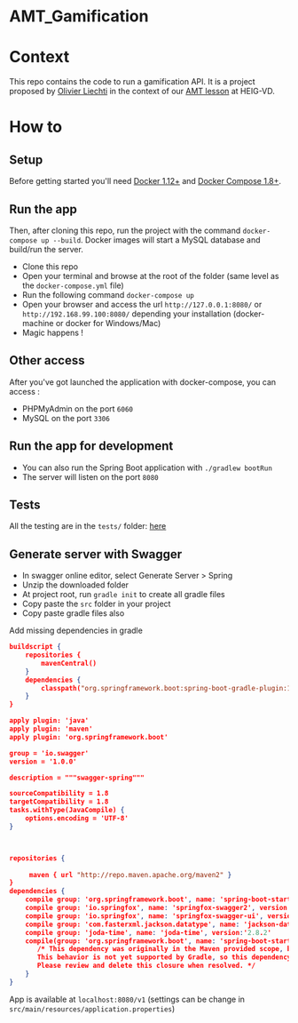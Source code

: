 # AMT_Gamification
# Context
This repo contains the code to run a gamification API. It is a project proposed by [Olivier Liechti](https://github.com/wasadigi) in the context of our [AMT lesson](https://github.com/SoftEng-HEIGVD/Teaching-HEIGVD-AMT-Lectures) at HEIG-VD.

# How to

## Setup
Before getting started you'll need [Docker 1.12+](https://docs.docker.com/) and [Docker Compose 1.8+](https://docs.docker.com/compose/).

## Run the app
Then, after cloning this repo, run the project with the command `docker-compose up --build`. Docker images will start a MySQL database and build/run the server.

- Clone this repo
- Open your terminal and browse at the root of the folder (same level as the `docker-compose.yml` file)
- Run the following command `docker-compose up`
- Open your browser and access the url `http://127.0.0.1:8080/` or `http://192.168.99.100:8080/` depending your installation (docker-machine or docker for Windows/Mac)
- Magic happens !

## Other access
After you've got launched the application with docker-compose, you can access :

- PHPMyAdmin on the port `6060`
- MySQL on the port `3306`

## Run the app for development
- You can also run the Spring Boot application with `./gradlew bootRun`
- The server will listen on the port `8080`

## Tests
All the testing are in the `tests/` folder: [here](https://github.com/moodah/AMT_Gamification/tree/master/tests)

## Generate server with Swagger
- In swagger online editor, select Generate Server > Spring
- Unzip the downloaded folder
- At project root, run `gradle init` to create all gradle files
- Copy paste the `src` folder in your project
- Copy paste gradle files also

Add missing dependencies in gradle
```json
buildscript {
    repositories {
        mavenCentral()
    }
    dependencies {
        classpath("org.springframework.boot:spring-boot-gradle-plugin:1.4.2.RELEASE")
    }
}

apply plugin: 'java'
apply plugin: 'maven'
apply plugin: 'org.springframework.boot'

group = 'io.swagger'
version = '1.0.0'

description = """swagger-spring"""

sourceCompatibility = 1.8
targetCompatibility = 1.8
tasks.withType(JavaCompile) {
	options.encoding = 'UTF-8'
}



repositories {
        
     maven { url "http://repo.maven.apache.org/maven2" }
}
dependencies {
    compile group: 'org.springframework.boot', name: 'spring-boot-starter-web', version:'1.3.5.RELEASE'
    compile group: 'io.springfox', name: 'springfox-swagger2', version:'2.5.0'
    compile group: 'io.springfox', name: 'springfox-swagger-ui', version:'2.5.0'
    compile group: 'com.fasterxml.jackson.datatype', name: 'jackson-datatype-joda', version:'2.6.6'
    compile group: 'joda-time', name: 'joda-time', version:'2.8.2'
    compile(group: 'org.springframework.boot', name: 'spring-boot-starter-tomcat', version:'1.3.5.RELEASE') {
       /* This dependency was originally in the Maven provided scope, but the project was not of type war.
       This behavior is not yet supported by Gradle, so this dependency has been converted to a compile dependency.
       Please review and delete this closure when resolved. */
    }
}
```

App is available at `localhost:8080/v1` (settings can be change in `src/main/resources/application.properties`)
